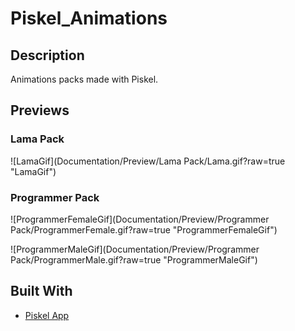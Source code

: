 # Piskel_Animations

## Description
Animations packs made with Piskel.

## Previews

### Lama Pack
![LamaGif](Documentation/Preview/Lama Pack/Lama.gif?raw=true "LamaGif")

### Programmer Pack
![ProgrammerFemaleGif](Documentation/Preview/Programmer Pack/ProgrammerFemale.gif?raw=true "ProgrammerFemaleGif")

![ProgrammerMaleGif](Documentation/Preview/Programmer Pack/ProgrammerMale.gif?raw=true "ProgrammerMaleGif")

## Built With
- [Piskel App](https://www.piskelapp.com/)

